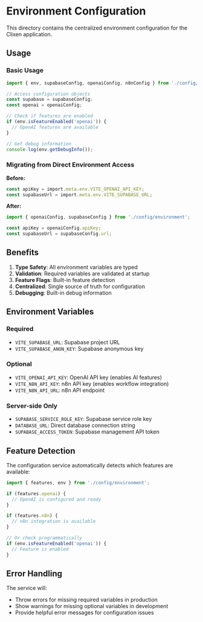 # Environment Configuration

This directory contains the centralized environment configuration for the Clixen application.

## Usage

### Basic Usage

```typescript
import { env, supabaseConfig, openaiConfig, n8nConfig } from './config/environment';

// Access configuration objects
const supabase = supabaseConfig;
const openai = openaiConfig;

// Check if features are enabled
if (env.isFeatureEnabled('openai')) {
  // OpenAI features are available
}

// Get debug information
console.log(env.getDebugInfo());
```

### Migrating from Direct Environment Access

**Before:**
```typescript
const apiKey = import.meta.env.VITE_OPENAI_API_KEY;
const supabaseUrl = import.meta.env.VITE_SUPABASE_URL;
```

**After:**
```typescript
import { openaiConfig, supabaseConfig } from './config/environment';

const apiKey = openaiConfig.apiKey;
const supabaseUrl = supabaseConfig.url;
```

## Benefits

1. **Type Safety**: All environment variables are typed
2. **Validation**: Required variables are validated at startup
3. **Feature Flags**: Built-in feature detection
4. **Centralized**: Single source of truth for configuration
5. **Debugging**: Built-in debug information

## Environment Variables

### Required
- `VITE_SUPABASE_URL`: Supabase project URL
- `VITE_SUPABASE_ANON_KEY`: Supabase anonymous key

### Optional
- `VITE_OPENAI_API_KEY`: OpenAI API key (enables AI features)
- `VITE_N8N_API_KEY`: n8n API key (enables workflow integration)
- `VITE_N8N_API_URL`: n8n API endpoint

### Server-side Only
- `SUPABASE_SERVICE_ROLE_KEY`: Supabase service role key
- `DATABASE_URL`: Direct database connection string
- `SUPABASE_ACCESS_TOKEN`: Supabase management API token

## Feature Detection

The configuration service automatically detects which features are available:

```typescript
import { features, env } from './config/environment';

if (features.openai) {
  // OpenAI is configured and ready
}

if (features.n8n) {
  // n8n integration is available
}

// Or check programmatically
if (env.isFeatureEnabled('openai')) {
  // Feature is enabled
}
```

## Error Handling

The service will:
- Throw errors for missing required variables in production
- Show warnings for missing optional variables in development
- Provide helpful error messages for configuration issues